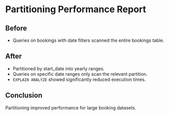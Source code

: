 # Partitioning Performance Report

## Before
- Queries on bookings with date filters scanned the entire bookings table.

## After
- Partitioned by start_date into yearly ranges.
- Queries on specific date ranges only scan the relevant partition.
- `EXPLAIN ANALYZE` showed significantly reduced execution times.

## Conclusion
Partitioning improved performance for large booking datasets.
